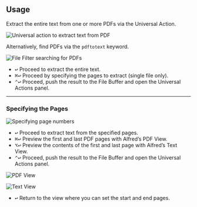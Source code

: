 ## Usage

Extract the entire text from one or more PDFs via the Universal Action.

![Universal action to extract text from PDF](images/ua.png)

Alternatively, find PDFs via the `pdftotext` keyword.

![File Filter searching for PDFs](images/ff.png)

* <kbd>↩</kbd> Proceed to extract the entire text.
* <kbd>⌘</kbd><kbd>↩</kbd> Proceed by specifying the pages to extract (single file only).
* <kbd>⌃</kbd><kbd>↩</kbd> Proceed, push the result to the File Buffer and open the Universal Actions panel.

---

### Specifying the Pages

![Specifying page numbers](images/pageselector.png)

* <kbd>↩</kbd> Proceed to extract text from the specified pages.
* <kbd>⌘</kbd><kbd>↩</kbd> Preview the first and last PDF pages with Alfred’s PDF View.
* <kbd>⌥</kbd><kbd>↩</kbd> Preview the contents of the first and last page with Alfred’s Text View.
* <kbd>⌃</kbd><kbd>↩</kbd> Proceed, push the result to the File Buffer and open the Universal Actions panel.

![PDF View](images/pdfview.png)

![Text View](images/textview.png)

* <kbd>↩</kbd> Return to the view where you can set the start and end pages.
